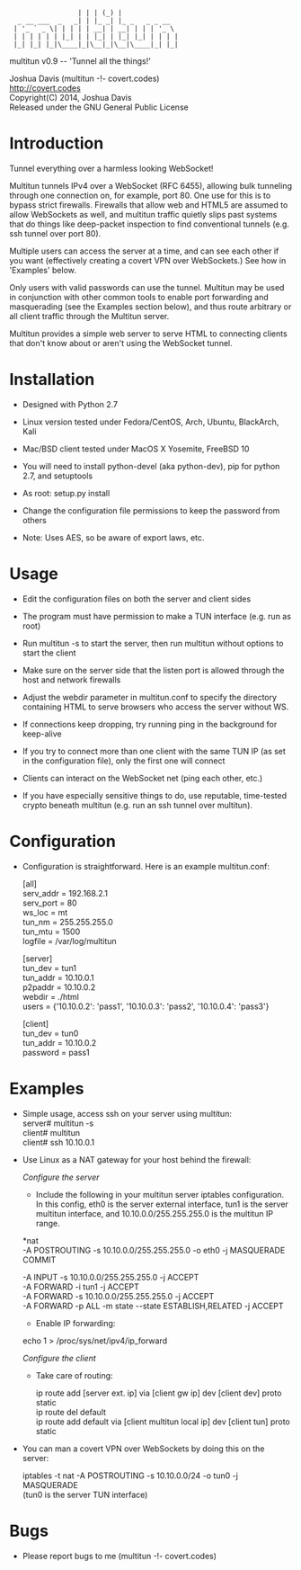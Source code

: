 
                     | | | (_) |              
      _ __ ___  _   _| | |_ _| |_ _   _ _ __  
     | '_ ` _ \| | | | | __| | __| | | | '_ \ 
     | | | | | | |_| | | |_| | |_| |_| | | | |
     |_| |_| |_|\____|_|\__|_|\__|\____|_| |_|


multitun v0.9 -- 'Tunnel all the things!'

Joshua Davis (multitun -!- covert.codes)  
http://covert.codes  
Copyright(C) 2014, Joshua Davis  
Released under the GNU General Public License  


Introduction
============

Tunnel everything over a harmless looking WebSocket!

Multitun tunnels IPv4 over a WebSocket (RFC 6455), allowing bulk tunneling
through one connection on, for example, port 80.  One use for this is to
bypass strict firewalls.  Firewalls that allow web and HTML5 are assumed
to allow WebSockets as well, and multitun traffic quietly slips
past systems that do things like deep-packet inspection to find
conventional tunnels (e.g. ssh tunnel over port 80).

Multiple users can access the server at a time, and can see each other
if you want (effectively creating a covert VPN over WebSockets.)  See
how in 'Examples' below.

Only users with valid passwords can use the tunnel.  Multitun may be used
in conjunction with other common tools to enable port forwarding and
masquerading (see the Examples section below), and thus route arbitrary or
all client traffic through the Multitun server.

Multitun provides a simple web server to serve HTML to connecting clients that
don't know about or aren't using the WebSocket tunnel.


Installation
============

* Designed with Python 2.7

* Linux version tested under Fedora/CentOS, Arch, Ubuntu, BlackArch, Kali

* Mac/BSD client tested under MacOS X Yosemite, FreeBSD 10

* You will need to install python-devel (aka python-dev), pip for python 2.7,
	and setuptools

* As root: setup.py install

* Change the configuration file permissions to keep the password from others

* Note: Uses AES, so be aware of export laws, etc.


Usage
=====

* Edit the configuration files on both the server and client sides

* The program must have permission to make a TUN interface (e.g.
  run as root)

* Run multitun -s to start the server, then run multitun without
  options to start the client

* Make sure on the server side that the listen port is allowed through
  the host and network firewalls

* Adjust the webdir parameter in multitun.conf to specify the directory
  containing HTML to serve browsers who access the server without WS.

* If connections keep dropping, try running ping in the background for
  keep-alive

* If you try to connect more than one client with the same TUN IP
  (as set in the configuration file), only the first one will connect

* Clients can interact on the WebSocket net (ping each other, etc.)

* If you have especially sensitive things to do, use reputable, time-tested
  crypto beneath multitun (e.g. run an ssh tunnel over multitun).


Configuration
=============

* Configuration is straightforward.  Here is an example multitun.conf:

    [all]  
    serv_addr = 192.168.2.1  
    serv_port = 80  
    ws_loc = mt  
    tun_nm = 255.255.255.0  
    tun_mtu = 1500  
    logfile = /var/log/multitun  

    [server]  
    tun_dev = tun1  
    tun_addr = 10.10.0.1  
    p2paddr = 10.10.0.2  
    webdir = ./html  
    users = {'10.10.0.2': 'pass1', '10.10.0.3': 'pass2', '10.10.0.4': 'pass3'}  

    [client]  
    tun_dev = tun0  
    tun_addr = 10.10.0.2  
    password = pass1  


Examples
========

* Simple usage, access ssh on your server using multitun:  
	server# multitun -s  
	client# multitun  
	client# ssh 10.10.0.1  


* Use Linux as a NAT gateway for your host behind the firewall:

  *Configure the server*

   * Include the following in your multitun server iptables configuration.
     In this config, eth0 is the server external interface, tun1 is the
     server multitun interface, and 10.10.0.0/255.255.255.0 is the multitun
     IP range.

    *nat  
    -A POSTROUTING -s 10.10.0.0/255.255.255.0 -o eth0 -j MASQUERADE  
    COMMIT  

    -A INPUT -s 10.10.0.0/255.255.255.0 -j ACCEPT  
    -A FORWARD -i tun1 -j ACCEPT  
    -A FORWARD -s 10.10.0.0/255.255.255.0 -j ACCEPT  
    -A FORWARD -p ALL -m state --state ESTABLISH,RELATED -j ACCEPT  

   * Enable IP forwarding:

   echo 1 > /proc/sys/net/ipv4/ip_forward

  *Configure the client*
   
  * Take care of routing:
	
    ip route add [server ext. ip] via [client gw ip] dev [client dev] proto static  
    ip route del default  
    ip route add default via [client multitun local ip] dev [client tun] proto static  

* You can man a covert VPN over WebSockets by doing this on the server:

    iptables -t nat -A POSTROUTING -s 10.10.0.0/24 -o tun0 -j MASQUERADE  
     (tun0 is the server TUN interface)


Bugs
====

* Please report bugs to me (multitun -!- covert.codes)

